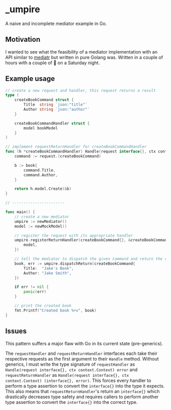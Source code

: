 # _umpire

A naive and incomplete mediator example in Go.

## Motivation

I wanted to see what the feasibility of a mediator implementation with an API similar
to [mediatr](https://github.com/jbogard/MediatR) but written in pure Golang was. Written in a couple of hours with a couple of 🥃 on a Saturday night.

## Example usage

```go
// create a new request and handler, this request returns a result
type (
	createBookCommand struct {
		Title  string `json:"title"`
		Author string `json:"author"`
	}

	createBookCommandHandler struct {
		model bookModel
	}
)

// implement requestReturnHandler for createBookCommandHandler
func (h *createBookCommandHandler) Handle(request interface{}, ctx context.Context) (interface{}, error) {
	command := request.(createBookCommand)

	b := book{
		command.Title,
		command.Author,
	}

	return h.model.Create(&b)
}

// -----------------------

func main() {
	// create a new mediator
	umpire := newMediator()
	model := newMockModel()

	// register the request with its appropriate handler
	umpire.registerReturnHandler(createBookCommand{}, &createBookCommandHandler{
		model,
	})

	// tell the mediator to dispatch the given command and return the result (and error)
	book, err := umpire.dispatchReturn(createBookCommand{
		Title:  "Jake's Book",
		Author: "Jake Smith",
	})

	if err != nil {
		panic(err)
	}

	// print the created book
	fmt.Printf("Created book %+v", book)
}
```

## Issues
This pattern suffers a major flaw with Go in its current state (pre-generics).

The `requestHandler` and `requestReturnHandler` interfaces each take their respective requests as the first argument to their `Handle` method.  Without generics, I must write the type signature of `requestHandler` as `Handle(request interface{}, ctx context.Context) error` and `requestReturnHandler` as `Handle(request interface{}, ctx context.Context) (interface{}, error)`. This forces every handler to perform a type assertion to convert the `interface{}` into the type it expects.  This also means that `requestReturnHandler`'s return an `interface{}` which drastically decreases type safety and requires callers to perform another type assertion to convert the `interface{}` into the correct type.